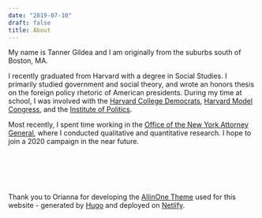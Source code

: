 ```yaml
---
date: "2019-07-10"
draft: false
title: About
---
```


My name is Tanner Gildea and I am originally from the suburbs south of Boston, MA.

I recently graduated from Harvard with a degree in Social Studies. I primarily studied government and social theory, and wrote an honors thesis on the foreign policy rhetoric of American presidents. During my time at school, I was involved with the [Harvard College Democrats](http://harvarddems.org), [Harvard Model Congress](https://www.harvardmodelcongress.org), and the [Institute of Politics](https://iop.harvard.edu).

Most recently, I spent time working in the [Office of the New York Attorney General](https://ag.ny.gov), where I conducted qualitative and quantitative research. I hope to join a 2020 campaign in the near future.

<br/><br/>
<br/><br/>

Thank you to Orianna for developing the [AllinOne Theme](https://github.com/orianna-zzo/AllinOne)  used for this website - generated by [Hugo](http://gohugo.io) and deployed on [Netlify](https://www.netlify.com). 



